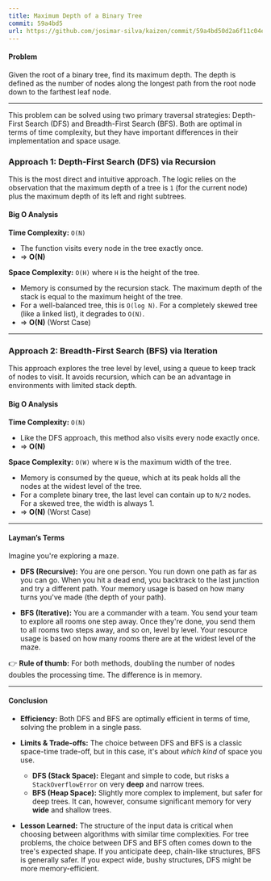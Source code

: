```yaml
---
title: Maximum Depth of a Binary Tree
commit: 59a4bd5
url: https://github.com/josimar-silva/kaizen/commit/59a4bd50d2a6f11c04e9a73a2532240c422b4a9d
---
```


#### Problem
Given the root of a binary tree, find its maximum depth. The depth is defined as the number of nodes along the longest path from the root node down to the farthest leaf node.

---

This problem can be solved using two primary traversal strategies: Depth-First Search (DFS) and Breadth-First Search (BFS). Both are optimal in terms of time complexity, but they have important differences in their implementation and space usage.

### Approach 1: Depth-First Search (DFS) via Recursion

This is the most direct and intuitive approach. The logic relies on the observation that the maximum depth of a tree is `1` (for the current node) plus the maximum depth of its left and right subtrees.

#### Big O Analysis

**Time Complexity:** `O(N)`
- The function visits every node in the tree exactly once.
- ⇒ **O(N)**

**Space Complexity:** `O(H)` where `H` is the height of the tree.
- Memory is consumed by the recursion stack. The maximum depth of the stack is equal to the maximum height of the tree.
- For a well-balanced tree, this is `O(log N)`. For a completely skewed tree (like a linked list), it degrades to `O(N)`.
- ⇒ **O(N)** (Worst Case)

---

### Approach 2: Breadth-First Search (BFS) via Iteration

This approach explores the tree level by level, using a queue to keep track of nodes to visit. It avoids recursion, which can be an advantage in environments with limited stack depth.

#### Big O Analysis

**Time Complexity:** `O(N)`
- Like the DFS approach, this method also visits every node exactly once.
- ⇒ **O(N)**

**Space Complexity:** `O(W)` where `W` is the maximum width of the tree.
- Memory is consumed by the queue, which at its peak holds all the nodes at the widest level of the tree.
- For a complete binary tree, the last level can contain up to `N/2` nodes. For a skewed tree, the width is always 1.
- ⇒ **O(N)** (Worst Case)

---

#### Layman’s Terms

Imagine you're exploring a maze.

- **DFS (Recursive):** You are one person. You run down one path as far as you can go. When you hit a dead end, you backtrack to the last junction and try a different path. Your memory usage is based on how many turns you've made (the depth of your path).

- **BFS (Iterative):** You are a commander with a team. You send your team to explore all rooms one step away. Once they're done, you send them to all rooms two steps away, and so on, level by level. Your resource usage is based on how many rooms there are at the widest level of the maze.

👉 **Rule of thumb:** For both methods, doubling the number of nodes doubles the processing time. The difference is in memory.

---

#### Conclusion

- **Efficiency:** Both DFS and BFS are optimally efficient in terms of time, solving the problem in a single pass.

- **Limits & Trade-offs:** The choice between DFS and BFS is a classic space-time trade-off, but in this case, it's about *which kind* of space you use.
    - **DFS (Stack Space):** Elegant and simple to code, but risks a `StackOverflowError` on very **deep** and narrow trees.
    - **BFS (Heap Space):** Slightly more complex to implement, but safer for deep trees. It can, however, consume significant memory for very **wide** and shallow trees.

- **Lesson Learned:** The structure of the input data is critical when choosing between algorithms with similar time complexities. For tree problems, the choice between DFS and BFS often comes down to the tree's expected shape. If you anticipate deep, chain-like structures, BFS is generally safer. If you expect wide, bushy structures, DFS might be more memory-efficient.
